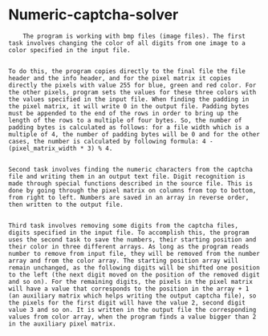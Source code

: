 # Numeric-captcha-solver


        The program is working with bmp files (image files). The first task involves changing the color of all digits from one image to a color specified in the input file.


	To do this, the program copies directly to the final file the file header and the info header, and for the pixel matrix it copies directly the pixels with value 255 for blue, green and red color. For the other pixels, program sets the values for these three colors with the values specified in the input file. When finding the padding in the pixel matrix, it will write 0 in the output file. Padding bytes must be appended to the end of the rows in order to bring up the length of the rows to a multiple of four bytes. So, the number of padding bytes is calculated as follows: for a file width which is a multiple of 4, the number of padding bytes will be 0 and for the other cases, the number is calculated by following formula: 4 - (pixel_matrix_width * 3) % 4.


	Second task involves finding the numeric characters from the captcha file and writing them in an output text file. Digit recognition is made through special functions described in the source file. This is done by going through the pixel matrix on columns from top to bottom, from right to left. Numbers are saved in an array in reverse order, then written to the output file.


	Third task involves removing some digits from the captcha files, digits specified in the input file. To accomplish this, the program uses the second task to save the numbers, their starting position and their color in three different arrays. As long as the program reads number to remove from input file, they will be removed from the number array and from the color array. The starting position array will remain unchanged, as the following digits will be shifted one position to the left (the next digit moved on the position of the removed digit and so on). For the remaining digits, the pixels in the pixel matrix will have a value that corresponds to the position in the array + 1 (an auxiliary matrix which helps writing the output captcha file), so the pixels for the first digit will have the value 2, second digit value 3 and so on. It is written in the output file the corresponding values from color array, when the program finds a value bigger than 2 in the auxiliary pixel matrix.
